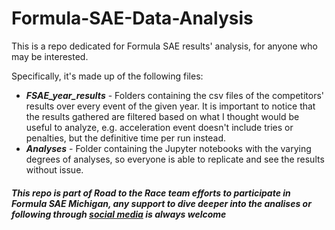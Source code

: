 # Formula-SAE-Data-Analysis

This is a repo dedicated for Formula SAE results' analysis, for anyone who may be interested.

Specifically, it's made up of the following files:
* _**FSAE_year_results**_ - Folders containing the csv files of the competitors' results over every event of the given year. It is important to notice that the results gathered are filtered based on what I thought would be useful to analyze, e.g. acceleration event doesn't include tries or penalties, but the definitive time per run instead.
* _**Analyses**_ - Folder containing the Jupyter notebooks with the varying degrees of analyses, so everyone is able to replicate and see the results without issue.

##### This repo is part of Road to the Race team efforts to participate in Formula SAE Michigan, any support to dive deeper into the analises or following through [social media](https://www.instagram.com/road2therace/) is always welcome
